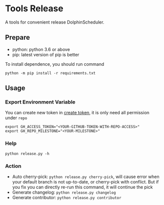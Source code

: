 # Tools Release

A tools for convenient release DolphinScheduler.

## Prepare

* python: python 3.6 or above
* pip: latest version of pip is better

To install dependence, you should run command

```shell
python -m pip install -r requirements.txt
```

## Usage

### Export Environment Variable

You can create new token in [create token](https://docs.github.com/en/authentication/keeping-your-account-and-data-secure/creating-a-personal-access-token),
it is only need all permission under `repo`

```shell
export GH_ACCESS_TOKEN="<YOUR-GITHUB-TOKEN-WITH-REPO-ACCESS>"
export GH_REPO_MILESTONE="<YOUR-MILESTONE>"
```

### Help

```shell
python release.py -h
```

### Action

* Auto cherry-pick: `python release.py cherry-pick`, will cause error when your default branch is not up-to-date, or cherry-pick with conflict. But if you fix you can directly re-run this command, it will continue the pick
* Generate changelog: `python release.py changelog`
* Generate contributor: `python release.py contributor`

